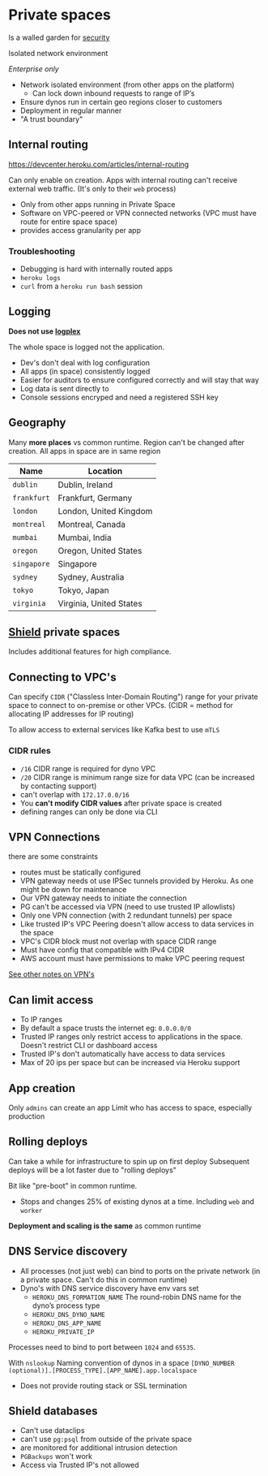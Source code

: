 # Private spaces

Is a walled garden for [security](https://devcenter.heroku.com/articles/private-spaces)

Isolated network environment

_Enterprise only_

- Network isolated environment (from other apps on the platform)
  - Can lock down inbound requests to range of IP’s
- Ensure dynos run in certain geo regions closer to customers
- Deployment in regular manner
- "A trust boundary"

## Internal routing

https://devcenter.heroku.com/articles/internal-routing

Can only enable on creation. Apps with internal routing can't receive external web traffic. (It's only to their `web` process)

- Only from other apps running in Private Space
- Software on VPC-peered or VPN connected networks (VPC must have route for entire space space)
- provides access granularity per app

### Troubleshooting

- Debugging is hard with internally routed apps
- `heroku logs`
- `curl` from a `heroku run bash` session

## Logging

**Does not use [logplex](../architecture/logging.md)**

The whole space is logged not the application.

- Dev's don't deal with log configuration
- All apps (in space) consistently logged
- Easier for auditors to ensure configured correctly and will stay that way
- Log data is sent directly to
- Console sessions encryped and need a registered SSH key

## Geography

Many **more places** vs common runtime.
Region can't be changed after creation. All apps in space are in same region

| Name        | Location                |
| ----------- | ----------------------- |
| `dublin`    | Dublin, Ireland         |
| `frankfurt` | Frankfurt, Germany      |
| `london`    | London, United Kingdom  |
| `montreal`  | Montreal, Canada        |
| `mumbai`    | Mumbai, India           |
| `oregon`    | Oregon, United States   |
| `singapore` | Singapore               |
| `sydney`    | Sydney, Australia       |
| `tokyo`     | Tokyo, Japan            |
| `virginia`  | Virginia, United States |

## [Shield](./shield.md) private spaces

Includes additional features for high compliance.

## Connecting to VPC's

Can specify `CIDR` ("Classless Inter-Domain Routing") range for your private space to connect to on-premise or other VPCs.
(CIDR = method for allocating IP addresses for IP routing)

To allow access to external services like Kafka best to use `mTLS`

### CIDR rules

- `/16` CIDR range is required for dyno VPC
- `/20` CIDR range is minimum range size for data VPC (can be increased by contacting support)
- can't overlap with `172.17.0.0/16`
- You **can't modify CIDR values** after private space is created
- defining ranges can only be done via CLI

## VPN Connections

there are some constraints

- routes must be statically configured
- VPN gateway needs ot use IPSec tunnels provided by Heroku. As one might be down for maintenance
- Our VPN gateway needs to initiate the connection
- PG can't be accessed via VPN (need to use trusted IP allowlists)
- Only one VPN connection (with 2 redundant tunnels) per space
- Like trusted IP's VPC Peering doesn't allow access to data services in the space
- VPC's CIDR block must not overlap with space CIDR range
- Must have config that compatible with IPv4 CIDR
- AWS account must have permissions to make VPC peering request

[See other notes on VPN's](../integration/networking.md)

## Can limit access

- To IP ranges
- By default a space trusts the internet eg: `0.0.0.0/0`
- Trusted IP ranges only restrict access to applications in the space. Doesn't restrict CLI or dashboard access
- Trusted IP's don't automatically have access to data services
- Max of 20 ips per space but can be increased via Heroku support

## App creation

Only `admins` can create an app
Limit who has access to space, especially production

## Rolling deploys

Can take a while for infrastructure to spin up on first deploy
Subsequent deploys will be a lot faster due to "rolling deploys"

Bit like "pre-boot" in common runtime.

- Stops and changes 25% of existing dynos at a time. Including `web` and `worker`

**Deployment and scaling is the same** as common runtime

## DNS Service discovery

- All processes (not just web) can bind to ports on the private network (in a private space. Can't do this in common runtime)
- Dyno's with DNS service discovery have env vars set
  - `HEROKU_DNS_FORMATION_NAME` The round-robin DNS name for the dyno’s process type
  - `HEROKU_DNS_DYNO_NAME`
  - `HEROKU_DNS_APP_NAME`
  - `HEROKU_PRIVATE_IP`

Processes need to bind to port between `1024` and `65535`.

With `nslookup`
Naming convention of dynos in a space `[DYNO_NUMBER (optional)].[PROCESS_TYPE].[APP_NAME].app.localspace`

- Does not provide routing stack or SSL termination

## Shield databases

- Can't use dataclips
- can't use `pg:psql` from outside of the private space
- are monitored for additional intrusion detection
- `PGBackups` won't work
- Access via Trusted IP's not allowed
